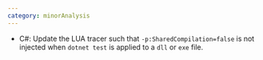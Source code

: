 ```yaml
---
category: minorAnalysis
---
```

* C#: Update the LUA tracer such that `-p:SharedCompilation=false` is not injected when `dotnet test` is applied to a `dll` or `exe` file.